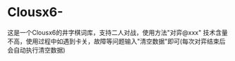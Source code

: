 # Clousx6-
这是一个Clousx6的井字棋词库，支持二人对战，使用方法"对弈@xxx"
技术含量不高，使用过程中如遇到卡关，故障等问题输入"清空数据"即可(每次对弈结束后会自动执行清空数据)
